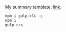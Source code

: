 My summary template: [link](https://jkalasz.pl/summary/en/).

```bash
npm i gulp-cli -g
npm i
gulp css
```
